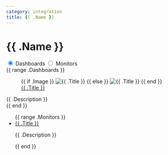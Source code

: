 ```yaml
---
category: integration
title: {{ .Name }}
---
```


<div class="integration-title">
	<h1>{{ .Name }}</h1>
	<div class="line"></div>
</div>

<div>
	<input id="tab1" type="radio" name="tabs" checked>
	<label for="tab1">Dashboards</label>
	<input id="tab2" type="radio" name="tabs">
	<label for="tab2">Monitors</label>
	<section id="content1">
		<div class="dash-list">
			{{ range .Dashboards }}
			<div class="dash">
				<figure>
					{{ if .Image }}
					<img src="https://github.com/{{`{{site.repository}}`}}/blob/main/{{ .Image }}?raw=true"
						alt="{{ .Title }}">
					{{ else }}
					<img src="{{`{{ site.baseurl }}`}}/assets/dashboard.png" alt="{{ .Title }}">
					{{ end }}
					<figcaption><a href="https://github.com/{{`{{site.repository}}`}}/blob/main/{{ .Path }}">{{ .Title
							}}</a>
					</figcaption>
				</figure>
				<div class="middle">
					<div class="text">{{ .Description }}</div>
				</div>
			</div>
			{{ end }}
		</div>
	</section>
	<section id="content2">
		<ul class="mon-list">
			{{ range .Monitors }}
			<li class="mon">
				<a href="https://github.com/{{`{{site.repository}}`}}/blob/main/{{ .Path }}">{{ .Title }}</a>
				<p>{{ .Description }}</p>
			</li>
			{{ end }}
		</ul>
	</section>
</div>